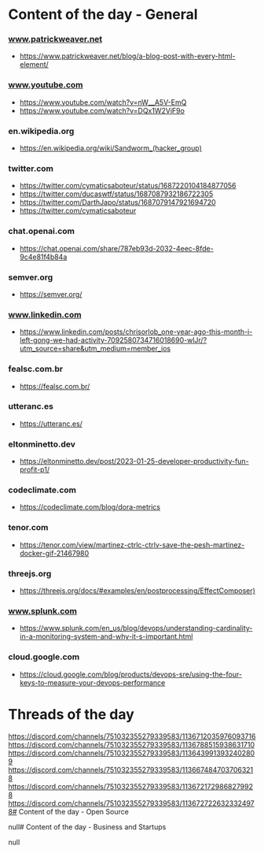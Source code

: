 # Content of the day - General 

### www.patrickweaver.net
- <https://www.patrickweaver.net/blog/a-blog-post-with-every-html-element/>

### www.youtube.com
- <https://www.youtube.com/watch?v=nW__A5V-EmQ>
- <https://www.youtube.com/watch?v=DQx1W2VjF9o>

### en.wikipedia.org
- <https://en.wikipedia.org/wiki/Sandworm_(hacker_group)>

### twitter.com
- <https://twitter.com/cymaticsaboteur/status/1687220104184877056>
- <https://twitter.com/ducaswtf/status/1687087932186722305>
- <https://twitter.com/DarthJapo/status/1687079147921694720>
- <https://twitter.com/cymaticsaboteur>

### chat.openai.com
- <https://chat.openai.com/share/787eb93d-2032-4eec-8fde-9c4e81f4b84a>

### semver.org
- <https://semver.org/>

### www.linkedin.com
- <https://www.linkedin.com/posts/chrisorlob_one-year-ago-this-month-i-left-gong-we-had-activity-7092580734716018690-wlJr/?utm_source=share&utm_medium=member_ios>

### fealsc.com.br
- <https://fealsc.com.br/>

### utteranc.es
- <https://utteranc.es/>

### eltonminetto.dev
- <https://eltonminetto.dev/post/2023-01-25-developer-productivity-fun-profit-p1/>

### codeclimate.com
- <https://codeclimate.com/blog/dora-metrics>

### tenor.com
- <https://tenor.com/view/martinez-ctrlc-ctrlv-save-the-pesh-martinez-docker-gif-21467980>

### threejs.org
- <https://threejs.org/docs/#examples/en/postprocessing/EffectComposer)>

### www.splunk.com
- <https://www.splunk.com/en_us/blog/devops/understanding-cardinality-in-a-monitoring-system-and-why-it-s-important.html>

### cloud.google.com
- <https://cloud.google.com/blog/products/devops-sre/using-the-four-keys-to-measure-your-devops-performance>

# Threads of the day

https://discord.com/channels/751032355279339583/1136712035976093716
https://discord.com/channels/751032355279339583/1136788515938631710
https://discord.com/channels/751032355279339583/1136439913932402809
https://discord.com/channels/751032355279339583/1136674847037063218
https://discord.com/channels/751032355279339583/1136721729868279928
https://discord.com/channels/751032355279339583/1136727226323324978# Content of the day - Open Source 

null# Content of the day - Business and Startups 

null